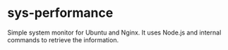 # sys-performance
Simple system monitor for Ubuntu and Nginx. It uses Node.js and internal commands to retrieve the information.
